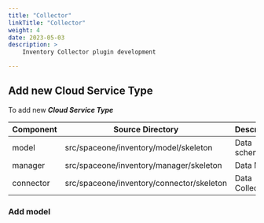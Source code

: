 ```yaml
---
title: "Collector"
linkTitle: "Collector"
weight: 4
date: 2023-05-03
description: >
    Inventory Collector plugin development

---
```


## Add new Cloud Service Type

To add new ***Cloud Service Type***

| Component | Source Directory | Description |
| ---       | ---              | ---         |
| model     | src/spaceone/inventory/model/skeleton | Data schema |
| manager   | src/spaceone/inventory/manager/skeleton | Data Merge |
| connector | src/spaceone/inventory/connector/skeleton | Data Collection |


### Add model


